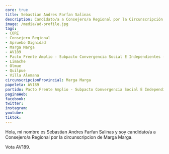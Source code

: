 ```yaml
---
core: true
title: Sebastian Andres Farfan Salinas
description: Candidato/a a Consejero/a Regional por la Circunscripción de Marga Marga
image: /media/ad-profile.jpg
tags:
- CORE
- Consejero Regional
- Apruebo Dignidad
- Marga Marga
- AV189
- Pacto Frente Amplio - Subpacto Convergencia Social E Independientes - Convergencia Social
- Limache
- Olmue
- Quilpue
- Villa Alemana
circunscripcionProvincial: Marga Marga
papeleta: AV189
partido: Pacto Frente Amplio - Subpacto Convergencia Social E Independientes - Convergencia Social
paginaWeb:
facebook:
twitter:
instagram:
youtube:
tiktok:
---
```

Hola, mi nombre es Sebastian Andres Farfan Salinas y soy candidato/a a Consejero/a Regional por la circunscripcion de Marga Marga.

Vota AV189.
